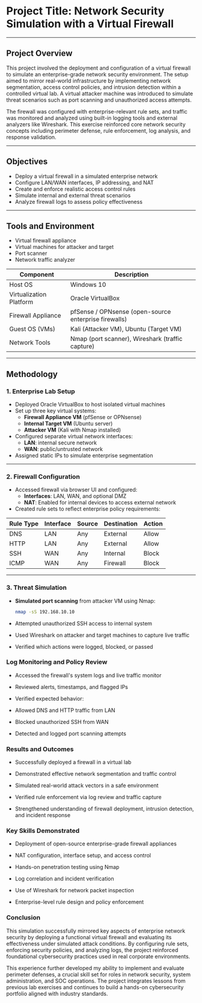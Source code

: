 # Project Title: Network Security Simulation with a Virtual Firewall

---

## Project Overview

This project involved the deployment and configuration of a virtual firewall to simulate an enterprise-grade network security environment. The setup aimed to mirror real-world infrastructure by implementing network segmentation, access control policies, and intrusion detection within a controlled virtual lab. A virtual attacker machine was introduced to simulate threat scenarios such as port scanning and unauthorized access attempts.

The firewall was configured with enterprise-relevant rule sets, and traffic was monitored and analyzed using built-in logging tools and external analyzers like Wireshark. This exercise reinforced core network security concepts including perimeter defense, rule enforcement, log analysis, and response validation.

---

## Objectives

- Deploy a virtual firewall in a simulated enterprise network  
- Configure LAN/WAN interfaces, IP addressing, and NAT  
- Create and enforce realistic access control rules  
- Simulate internal and external threat scenarios  
- Analyze firewall logs to assess policy effectiveness  

---

## Tools and Environment
  
- Virtual firewall appliance  
- Virtual machines for attacker and target  
- Port scanner  
- Network traffic analyzer


| Component               | Description                                      |
|-------------------------|--------------------------------------------------|
| Host OS                 | Windows 10                                       |
| Virtualization Platform | Oracle VirtualBox                                |
| Firewall Appliance      | pfSense / OPNsense (open-source enterprise firewalls) |
| Guest OS (VMs)          | Kali  (Attacker VM), Ubuntu (Target VM)         |
| Network Tools           | Nmap (port scanner), Wireshark (traffic capture) |

---

## Methodology

### 1. Enterprise Lab Setup

- Deployed Oracle VirtualBox to host isolated virtual machines
- Set up three key virtual systems:
  - **Firewall Appliance VM** (pfSense or OPNsense)
  - **Internal Target VM** (Ubuntu server)
  - **Attacker VM** (Kali with Nmap installed)
- Configured separate virtual network interfaces:
  - **LAN**: internal secure network  
  - **WAN**: public/untrusted network  
- Assigned static IPs to simulate enterprise segmentation

---

### 2. Firewall Configuration

- Accessed firewall via browser UI and configured:
  - **Interfaces**: LAN, WAN, and optional DMZ  
  - **NAT**: Enabled for internal devices to access external network  
- Created rule sets to reflect enterprise policy requirements:

| Rule Type | Interface | Source       | Destination  | Action |
|-----------|-----------|--------------|--------------|--------|
| DNS       | LAN       | Any          | External     | Allow  |
| HTTP      | LAN       | Any          | External     | Allow  |
| SSH       | WAN       | Any          | Internal     | Block  |
| ICMP      | WAN       | Any          | Firewall     | Block  |

---

### 3. Threat Simulation 

- **Simulated port scanning** from attacker VM using Nmap:
  ```bash
  nmap -sS 192.168.10.10


- Attempted unauthorized SSH access to internal system

- Used Wireshark on attacker and target machines to capture live traffic

- Verified which actions were logged, blocked, or passed

### Log Monitoring and Policy Review
- Accessed the firewall's system logs and live traffic monitor

- Reviewed alerts, timestamps, and flagged IPs

- Verified expected behavior:

- Allowed DNS and HTTP traffic from LAN

- Blocked unauthorized SSH from WAN

- Detected and logged port scanning attempts



### Results and Outcomes
- Successfully deployed a firewall in a virtual lab

- Demonstrated effective network segmentation and traffic control

- Simulated real-world attack vectors in a safe environment

- Verified rule enforcement via log review and traffic capture

- Strengthened understanding of firewall deployment, intrusion detection, and incident response

### Key Skills Demonstrated
- Deployment of open-source enterprise-grade firewall appliances

- NAT configuration, interface setup, and access control

- Hands-on penetration testing using Nmap

- Log correlation and incident verification

- Use of Wireshark for network packet inspection

- Enterprise-level rule design and policy enforcement

### Conclusion
This simulation successfully mirrored key aspects of enterprise network security by deploying a functional virtual firewall and evaluating its effectiveness under simulated attack conditions. By configuring rule sets, enforcing security policies, and analyzing logs, the project reinforced foundational cybersecurity practices used in real corporate environments.

This experience further developed my ability to implement and evaluate perimeter defenses, a crucial skill set for roles in network security, system administration, and SOC operations. The project integrates lessons from previous lab exercises and continues to build a hands-on cybersecurity portfolio aligned with industry standards.






